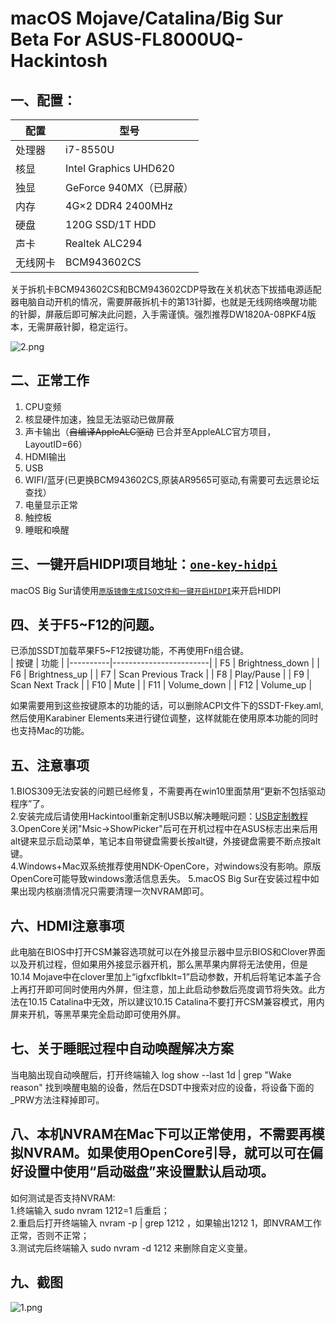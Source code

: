 # macOS Mojave/Catalina/Big Sur Beta For ASUS-FL8000UQ-Hackintosh

## 一、配置：

|    配置       |        型号                 |
|--------------|-----------------------------|
|    处理器     |          i7-8550U           |
|     核显      |    Intel Graphics UHD620    |
|     独显      |    GeForce 940MX（已屏蔽）    |
|     内存      |     4G×2 DDR4 2400MHz       |
|     硬盘      |       120G SSD/1T HDD       |
|     声卡      |       Realtek ALC294        |
|   无线网卡     |        BCM943602CS      |

关于拆机卡BCM943602CS和BCM943602CDP导致在关机状态下拔插电源适配器电脑自动开机的情况，需要屏蔽拆机卡的第13针脚，也就是无线网络唤醒功能的针脚，屏蔽后即可解决此问题，入手需谨慎。强烈推荐DW1820A-08PKF4版本，无需屏蔽针脚，稳定运行。

![2.png](https://github.com/KKKIIINNN/ASUS-FL8000UQ-Hackintosh/blob/master/screenshot/2.png)

## 二、正常工作
1. CPU变频
2. 核显硬件加速，独显无法驱动已做屏蔽
3. 声卡输出（~~自编译AppleALC驱动~~  已合并至AppleALC官方项目，LayoutID=66）
4. HDMI输出
5. USB
6. WIFI/蓝牙(已更换BCM943602CS,原装AR9565可驱动,有需要可去远景论坛查找）
7. 电量显示正常
8. 触控板
9. 睡眠和唤醒
## 三、一键开启HIDPI项目地址：[`one-key-hidpi`](https://github.com/xzhih/one-key-hidpi)
macOS Big Sur请使用[`原版镜像生成ISO文件和一键开启HIDPI`](http://bbs.pcbeta.com/forum.php?mod=viewthread&tid=1862620&highlight=HIDPI)来开启HIDPI
## 四、关于F5~F12的问题。
已添加SSDT加载苹果F5~F12按键功能，不再使用Fn组合键。  
|    按键   |        功能            |
|----------|------------------------|
|   F5     |    Brightness_down     |
|   F6     |    Brightness_up       |
|   F7     |    Scan Previous Track |
|   F8     |    Play/Pause          |
|   F9     |    Scan Next Track     |
|   F10    |    Mute                |
|   F11    |    Volume_down         |
|   F12    |    Volume_up           |


如果需要用到这些按键原本的功能的话，可以删除ACPI文件下的SSDT-Fkey.aml,然后使用Karabiner Elements来进行键位调整，这样就能在使用原本功能的同时也支持Mac的功能。
## 五、注意事项
1.BIOS309无法安装的问题已经修复，不需要再在win10里面禁用“更新不包括驱动程序”了。  
2.安装完成后请使用Hackintool重新定制USB以解决睡眠问题：[USB定制教程](https://blog.daliansky.net/Intel-FB-Patcher-USB-Custom-Video.html)   
3.OpenCore关闭"Msic->ShowPicker"后可在开机过程中在ASUS标志出来后用alt键来显示启动菜单，笔记本自带键盘需要长按alt键，外接键盘需要不断点按alt键。  
4.Windows+Mac双系统推荐使用NDK-OpenCore，对windows没有影响。原版OpenCore可能导致windows激活信息丢失。
5.macOS Big Sur在安装过程中如果出现内核崩溃情况只需要清理一次NVRAM即可。

## 六、HDMI注意事项
此电脑在BIOS中打开CSM兼容选项就可以在外接显示器中显示BIOS和Clover界面以及开机过程，但如果用外接显示器开机，那么黑苹果内屏将无法使用，但是10.14 Mojave中在clover里加上“igfxcflbklt=1”启动参数，开机后将笔记本盖子合上再打开即可同时使用内外屏，但注意，加上此启动参数后亮度调节将失效。此方法在10.15 Catalina中无效，所以建议10.15 Catalina不要打开CSM兼容模式，用内屏来开机，等黑苹果完全启动即可使用外屏。
## 七、关于睡眠过程中自动唤醒解决方案
当电脑出现自动唤醒后，打开终端输入 log show --last 1d | grep "Wake reason" 找到唤醒电脑的设备，然后在DSDT中搜索对应的设备，将设备下面的_PRW方法注释掉即可。
## 八、本机NVRAM在Mac下可以正常使用，不需要再模拟NVRAM。如果使用OpenCore引导，就可以可在偏好设置中使用“启动磁盘”来设置默认启动项。
如何测试是否支持NVRAM:  
1.终端输入  sudo nvram 1212=1  后重启；  
2.重启后打开终端输入  nvram -p | grep 1212  ，如果输出1212   1，即NVRAM工作正常，否则不正常；  
3.测试完后终端输入  sudo nvram -d 1212  来删除自定义变量。
## 九、截图
![1.png](https://github.com/KKKIIINNN/ASUS-FL8000UQ-Hackintosh/blob/master/screenshot/1.png)  
